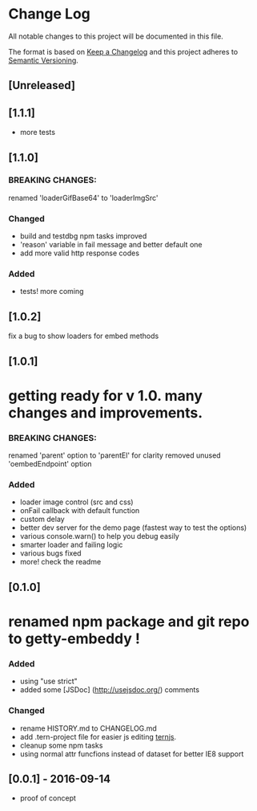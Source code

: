 # Change Log
All notable changes to this project will be documented in this file.

The format is based on [Keep a Changelog](http://keepachangelog.com/) 
and this project adheres to [Semantic Versioning](http://semver.org/).

## [Unreleased]

## [1.1.1]
- more tests

## [1.1.0]

### BREAKING CHANGES:
renamed 'loaderGifBase64' to 'loaderImgSrc'

### Changed
- build and testdbg npm tasks improved
- 'reason' variable in fail message and better default one
- add more valid http response codes

### Added
- tests! more coming

## [1.0.2]
fix a bug to show loaders for embed methods

## [1.0.1]
# getting ready for v 1.0. many changes and improvements.

### BREAKING CHANGES:
renamed 'parent' option to 'parentEl' for clarity
removed unused 'oembedEndpoint' option

### Added
- loader image control (src and css)
- onFail callback with default function
- custom delay
- better dev server for the demo page (fastest way to test the options)
- various console.warn() to help you debug easily
- smarter loader and failing logic
- various bugs fixed
- more! check the readme

## [0.1.0]
# renamed npm package and git repo to getty-embeddy !
### Added
- using "use strict"
- added some [JSDoc] (http://usejsdoc.org/) comments

### Changed
- rename HISTORY.md to CHANGELOG.md
- add .tern-project file for easier js editing [ternjs](http://ternjs.net/).
- cleanup some npm tasks
- using normal attr funcfions instead of dataset for better IE8 support

## [0.0.1] - 2016-09-14
- proof of concept
